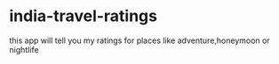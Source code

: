 # india-travel-ratings
this app will tell you my ratings for places like adventure,honeymoon or nightlife 
